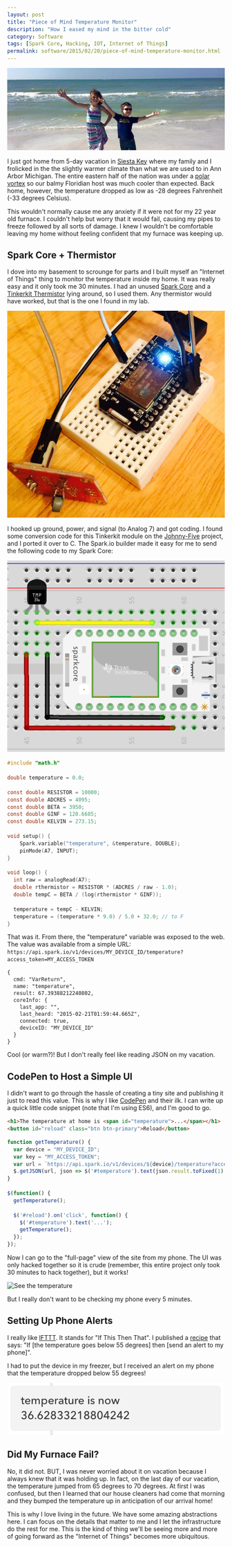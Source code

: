 ```yaml
---
layout: post
title: "Piece of Mind Temperature Monitor"
description: "How I eased my mind in the bitter cold"
category: Software
tags: [Spark Core, Hacking, IOT, Internet of Things]
permalink: software/2015/02/20/piece-of-mind-temperature-monitor.html
---
```


![Siesta Key](/images/siesta_key.jpg)

I just got home from 5-day vacation in [Siesta Key](http://www.drbeach.org/top10beaches.htm) where my family and I frolicked in the the slightly warmer climate than what we are used to in Ann Arbor Michigan.  The entire eastern half of the nation was under a [polar vortex](http://en.wikipedia.org/wiki/Polar_vortex) so our balmy Floridian host was much cooler than expected.  Back home, however, the temperature dropped as low as -28 degrees Fahrenheit (-33 degrees Celsius).

This wouldn't normally cause me any anxiety if it were not for my 22 year old furnace.  I couldn't help but worry that it would fail, causing my pipes to freeze followed by all sorts of damage.  I knew I wouldn't be comfortable leaving my home without feeling confident that my furnace was keeping up.

## Spark Core + Thermistor
I dove into my basement to scrounge for parts and I built myself an "Internet of Things" thing to monitor the temperature inside my home.  It was really easy and it only took me 30 minutes.  I had an unused [Spark Core](https://www.spark.io/) and a [Tinkerkit Thermistor](http://www.amazon.com/Arduino-TinkerKit-Thermistor-Module/dp/B00EIB48W8) lying around, so I used them.  Any thermistor would have worked, but that is the one I found in my lab.

![Spark + Thermistor](/images/spark_temperature.jpg)

I hooked up ground, power, and signal (to Analog 7) and got coding.  I found some conversion code for this Tinkerkit module on the [Johnny-Five](https://github.com/rwaldron/johnny-five) project, and I ported it over to C.  The Spark.io builder made it easy for me to send the following code to my Spark Core:

![Spark + Thermistor Diagram](/images/spark_temperature_fritz.png)

```c
#include "math.h"

double temperature = 0.0;

const double RESISTOR = 10000;
const double ADCRES = 4095;
const double BETA = 3950;
const double GINF = 120.6685;
const double KELVIN = 273.15;

void setup() {
    Spark.variable("temperature", &temperature, DOUBLE);
    pinMode(A7, INPUT);
}

void loop() {
  int raw = analogRead(A7);
  double rthermistor = RESISTOR * (ADCRES / raw - 1.0);
  double tempC = BETA / (log(rthermistor * GINF));

  temperature = tempC - KELVIN;
  temperature = (temperature * 9.0) / 5.0 + 32.0; // to F
}
```

That was it.  From there, the "temperature" variable was exposed to the web.  The value was available from a simple URL: `https://api.spark.io/v1/devices/MY_DEVICE_ID/temperature?access_token=MY_ACCESS_TOKEN`

```
{
  cmd: "VarReturn",
  name: "temperature",
  result: 67.39388212240802,
  coreInfo: {
    last_app: "",
    last_heard: "2015-02-21T01:59:44.665Z",
    connected: true,
    deviceID: "MY_DEVICE_ID"
  }
}
```

Cool (or warm?)!  But I don't really feel like reading JSON on my vacation.

## CodePen to Host a Simple UI
I didn't want to go through the hassle of creating a tiny site and publishing it just to read this value.  This is why I like [CodePen](http://codepen.io) and their ilk.  I can write up a quick little code snippet (note that I'm using ES6), and I'm good to go.

```html
<h1>The temperature at home is <span id="temperature">...</span></h1>
<button id="reload" class="btn btn-primary">Reload</button>
```

```js
function getTemperature() {
  var device = "MY_DEVICE_ID";
  var key = "MY_ACCESS_TOKEN";
  var url = `https://api.spark.io/v1/devices/${device}/temperature?access_token=${key}`;
  $.getJSON(url, json => $('#temperature').text(json.result.toFixed(1) + " degrees"));
}

$(function() {
  getTemperature();

  $('#reload').on('click', function() {
    $('#temperature').text('...');
    getTemperature();
  });
});
```

Now I can go to the "full-page" view of the site from my phone.  The UI was only hacked together so it is crude (remember, this entire project only took 30 minutes to hack together), but it works!

![See the temperature](http://i.imgur.com/wrm0jHJ.png)

But I really don't want to be checking my phone every 5 minutes.

## Setting Up Phone Alerts

I really like [IFTTT](http://ifttt.com).  It stands for "If This Then That".  I published a [recipe](https://ifttt.com/recipes/261514-cold-house) that says: "If [the temperature goes below 55 degrees] then [send an alert to my phone]".

I had to put the device in my freezer, but I received an alert on my phone that the temperature dropped below 55 degrees!

![A phone alert](/images/ifttt_alert.png)

## Did My Furnace Fail?
No, it did not.  BUT, I was never worried about it on vacation because I always knew that it was holding up.  In fact, on the last day of our vacation, the temperature jumped from 65 degrees to 70 degrees.  At first I was confused, but then I learned that our house cleaners had come that morning and they bumped the temperature up in anticipation of our arrival home!  

This is why I love living in the future.  We have some amazing abstractions here.  I can focus on the details that matter to me and I let the infrastructure do the rest for me.  This is the kind of thing we'll be seeing more and more of going forward as the "Internet of Things" becomes more ubiquitous.

